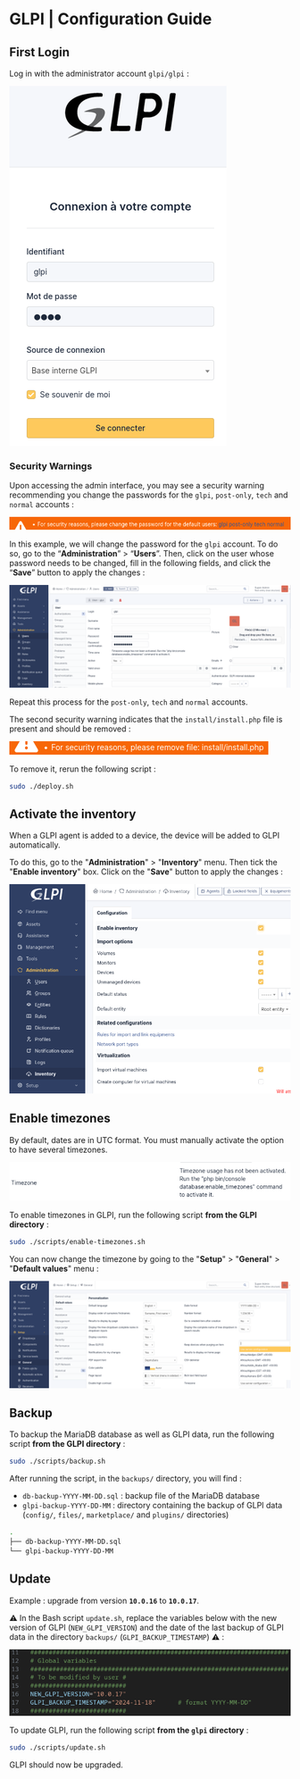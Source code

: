 # GLPI | Configuration Guide

## First Login

Log in with the administrator account `glpi/glpi` :

![config-1.png](assets/config-1.png)

### Security Warnings

Upon accessing the admin interface, you may see a security warning recommending you change the passwords for the `glpi`, `post-only`, `tech` and `normal` accounts :

![config-2.png](assets/config-2.png)

In this example, we will change the password for the `glpi` account. To do so, go to the “**Administration**” > “**Users**”. Then, click on the user whose password needs to be changed, fill in the following fields, and click the “**Save**” button to apply the changes :

![config-3](assets/config-3.png)

Repeat this process for the `post-only`, `tech` and `normal` accounts.

The second security warning indicates that the `install/install.php` file is present and should be removed :

![config-4](assets/config-4.png)

To remove it, rerun the following script :

```bash
sudo ./deploy.sh
```

## Activate the inventory

When a GLPI agent is added to a device, the device will be added to GLPI automatically.

To do this, go to the "**Administration**" > "**Inventory**" menu. Then tick the "**Enable inventory**" box. Click on the "**Save**" button to apply the changes :

![config-5](assets/config-5.png)

## Enable timezones

By default, dates are in UTC format. You must manually activate the option to have several timezones.

![config-6](assets/config-6.png)

To enable timezones in GLPI, run the following script **from the GLPI directory** :

```bash
sudo ./scripts/enable-timezones.sh
```

You can now change the timezone by going to the "**Setup**" > "**General**" > "**Default values**" menu :

![config-7](assets/config-7.png)

## Backup

To backup the MariaDB database as well as GLPI data, run the following script **from the GLPI directory** :

```bash
sudo ./scripts/backup.sh
```

After running the script, in the `backups/` directory, you will find :

- `db-backup-YYYY-MM-DD.sql` : backup file of the MariaDB database
- `glpi-backup-YYYY-DD-MM` : directory containing the backup of GLPI data (`config/`, `files/`, `marketplace/` and `plugins/` directories)

```bash
.
├── db-backup-YYYY-MM-DD.sql
└── glpi-backup-YYYY-DD-MM
```

## Update

Example : upgrade from version **`10.0.16`** to **`10.0.17`**.

⚠️ In the Bash script `update.sh`, replace the variables below with the new version of GLPI (`NEW_GLPI_VERSION`) and the date of the last backup of GLPI data in the directory `backups/` (`GLPI_BACKUP_TIMESTAMP`) ⚠️ :

![config-8](assets/config-8.png)

To update GLPI, run the following script **from the `glpi` directory** :

```sh
sudo ./scripts/update.sh
```

GLPI should now be upgraded.